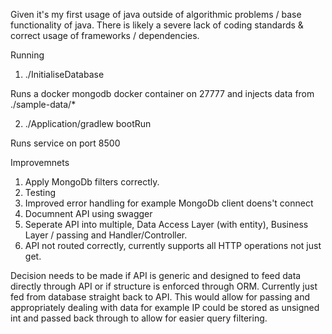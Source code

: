 Given it's my first usage of java outside of algorithmic problems / base functionality of java. There is likely a severe lack of coding standards & correct usage of frameworks / dependencies.

Running
1. ./InitialiseDatabase

Runs a docker mongodb docker container on 27777 and injects data from ./sample-data/*

2. ./Application/gradlew bootRun

Runs service on port 8500

Improvemnets
1. Apply MongoDb filters correctly.
2. Testing
3. Improved error handling for example MongoDb client doens't connect
4. Documnent API using swagger
5. Seperate API into multiple, Data Access Layer (with entity), Business Layer / passing and Handler/Controller.
6. API not routed correctly, currently supports all HTTP operations not just get.

Decision needs to be made if API is generic and designed to feed data directly through API or if structure is enforced through ORM. Currently just fed from database straight back to API. This would allow for passing and appropriately dealing with data for example IP could be stored as unsigned int and passed back through to allow for easier query filtering. 
